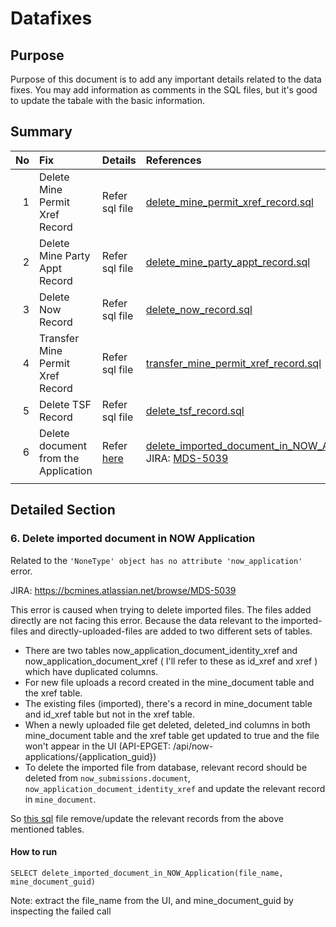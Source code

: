 # Datafixes

## Purpose

Purpose of this document is to add any important details related to the data fixes. You may add information as comments in the SQL files, but it's good to update the tabale with the basic information.

## Summary

|  No | Fix                                  | Details                                                      | References                                                                                                                                                             |
| --: | :----------------------------------- | :----------------------------------------------------------- | :--------------------------------------------------------------------------------------------------------------------------------------------------------------------- |
|   1 | Delete Mine Permit Xref Record       | Refer sql file                                               | [delete_mine_permit_xref_record.sql](delete_mine_permit_xref_record.sql)                                                                                               |
|   2 | Delete Mine Party Appt Record        | Refer sql file                                               | [delete_mine_party_appt_record.sql](delete_mine_party_appt_record.sql)                                                                                                 |
|   3 | Delete Now Record                    | Refer sql file                                               | [delete_now_record.sql](delete_now_record.sql)                                                                                                                         |
|   4 | Transfer Mine Permit Xref Record     | Refer sql file                                               | [transfer_mine_permit_xref_record.sql](transfer_mine_permit_xref_record.sql)                                                                                           |
|   5 | Delete TSF Record                    | Refer sql file                                               | [delete_tsf_record.sql](delete_tsf_record.sql)                                                                                                                         |
|   6 | Delete document from the Application | Refer [here](#6-delete-imported-document-in-now-application) | [delete_imported_document_in_NOW_Application.sql](delete_imported_document_in_NOW_Application.sql)<br/>JIRA: [MDS-5039](https://bcmines.atlassian.net/browse/MDS-5039) |
|     |

## Detailed Section

### 6. Delete imported document in NOW Application

Related to the `'NoneType' object has no attribute 'now_application'` error.

JIRA: https://bcmines.atlassian.net/browse/MDS-5039

This error is caused when trying to delete imported files. The files added directly are not facing this error. Because the data relevant to the imported-files and directly-uploaded-files are added to two different sets of tables.

- There are two tables now_application_document_identity_xref and now_application_document_xref ( I'll refer to these as id_xref and xref ) which have duplicated columns.
- For new file uploads a record created in the mine_document table and the xref table.
- The existing files (imported), there's a record in mine_document table and id_xref table but not in the xref table.
- When a newly uploaded file get deleted, deleted_ind columns in both mine_document table and the xref table get updated to true and the file won't appear in the UI (API-EPGET: /api/now-applications/{application_guid})
- To delete the imported file from database, relevant record should be deleted from `now_submissions.document`, `now_application_document_identity_xref` and update the relevant record in `mine_document`.

So [this sql](delete_imported_document_in_NOW_Application.sql) file remove/update the relevant records from the above mentioned tables.

#### How to run

`SELECT delete_imported_document_in_NOW_Application(file_name, mine_document_guid)`

Note: extract the file_name from the UI, and mine_document_guid by inspecting the failed call
